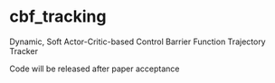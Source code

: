 # cbf_tracking
Dynamic, Soft Actor-Critic-based Control Barrier Function Trajectory Tracker

Code will be released after paper acceptance
